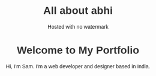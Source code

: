 <!-- index.html -->
<!DOCTYPE html>
<html>
<head>
  <title>My Free Website</title>
  <style>
    body { font-family: Arial, sans-serif; text-align: center; margin-top: 50px; }
    h1 { color: #333; }
  </style>
</head>
<body>
  <h1>All about abhi</h1>
  <p>Hosted with no watermark</p>
</body>
</html>
<h1>Welcome to My Portfolio</h1>
<p>Hi, I'm Sam. I'm a web developer and designer based in India.</p>
